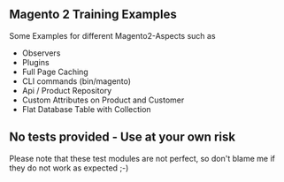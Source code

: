 <h2>Magento 2 Training Examples</h2>
<p>Some Examples for different Magento2-Aspects such as</p>
<ul>
<li>Observers</li>
<li>Plugins</li>
<li>Full Page Caching</li>
<li>CLI commands (bin/magento)</li>
<li>Api / Product Repository</li>
<li>Custom Attributes on Product and Customer</li>
<li>Flat Database Table with Collection</li>
</ul>
<h2>No tests provided - Use at your own risk</h2>
<p>Please note that these test modules are not perfect, so don't blame me if they do not work as expected ;-)</p>
